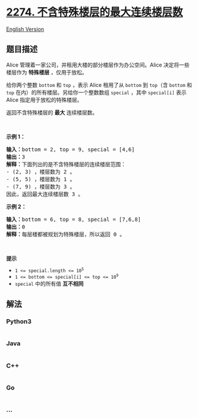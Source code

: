 # [2274. 不含特殊楼层的最大连续楼层数](https://leetcode.cn/problems/maximum-consecutive-floors-without-special-floors)

[English Version](/solution/2200-2299/2274.Maximum%20Consecutive%20Floors%20Without%20Special%20Floors/README_EN.md)

## 题目描述

<!-- 这里写题目描述 -->

<p>Alice 管理着一家公司，并租用大楼的部分楼层作为办公空间。Alice 决定将一些楼层作为 <strong>特殊楼层</strong> ，仅用于放松。</p>

<p>给你两个整数 <code>bottom</code> 和 <code>top</code> ，表示 Alice 租用了从 <code>bottom</code> 到 <code>top</code>（含 <code>bottom</code> 和 <code>top</code> 在内）的所有楼层。另给你一个整数数组 <code>special</code> ，其中 <code>special[i]</code> 表示&nbsp; Alice 指定用于放松的特殊楼层。</p>

<p>返回不含特殊楼层的 <strong>最大</strong> 连续楼层数。</p>

<p>&nbsp;</p>

<p><strong>示例 1：</strong></p>

<pre>
<strong>输入：</strong>bottom = 2, top = 9, special = [4,6]
<strong>输出：</strong>3
<strong>解释：</strong>下面列出的是不含特殊楼层的连续楼层范围：
- (2, 3) ，楼层数为 2 。
- (5, 5) ，楼层数为 1 。
- (7, 9) ，楼层数为 3 。
因此，返回最大连续楼层数 3 。
</pre>

<p><strong>示例 2：</strong></p>

<pre>
<strong>输入：</strong>bottom = 6, top = 8, special = [7,6,8]
<strong>输出：</strong>0
<strong>解释：</strong>每层楼都被规划为特殊楼层，所以返回 0 。
</pre>

<p>&nbsp;</p>

<p><strong>提示</strong></p>

<ul>
	<li><code>1 &lt;= special.length &lt;= 10<sup>5</sup></code></li>
	<li><code>1 &lt;= bottom &lt;= special[i] &lt;= top &lt;= 10<sup>9</sup></code></li>
	<li><code>special</code> 中的所有值 <strong>互不相同</strong></li>
</ul>


## 解法

<!-- 这里可写通用的实现逻辑 -->

<!-- tabs:start -->

### **Python3**

<!-- 这里可写当前语言的特殊实现逻辑 -->

```python

```

### **Java**

<!-- 这里可写当前语言的特殊实现逻辑 -->

```java

```

### **C++**

```cpp

```

### **Go**

```go

```

### **...**

```

```

<!-- tabs:end -->